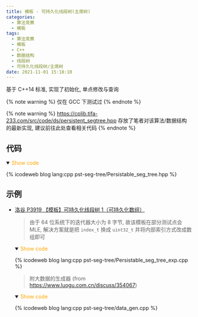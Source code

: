 ```yaml
---
title: 模板 - 可持久化线段树(主席树)
categories:
  - 算法竞赛
  - 模板
tags:
  - 算法竞赛
  - 模板
  - C++
  - 数据结构
  - 线段树
  - 可持久化线段树/主席树
date: 2021-11-01 15:18:10
---
```


基于 C++14 标准, 实现了初始化, 单点修改与查询

{% note warning %}
仅在 GCC 下测试过
{% endnote %}

<!-- more -->

{% note warning %}
<https://cplib.tifa-233.com/src/code/ds/persistent_segtree.hpp> 存放了笔者对该算法/数据结构的最新实现, 建议前往此处查看相关代码
{% endnote %}

## 代码

<details open>
<summary><font color='orange'>Show code</font></summary>

{% icodeweb blog lang:cpp pst-seg-tree/Persistable_seg_tree.hpp %}

</details>

## 示例

- [洛谷 P3919 【模板】可持久化线段树 1（可持久化数组）](https://www.luogu.com.cn/problem/P3919)

  > 由于 64 位系统下的迭代器大小为 8 字节, 故该模板在部分测试点会 MLE, 解决方案就是把 `index_t` 换成 `uint32_t` 并将内部索引方式改成数组即可

  <details open>
  <summary><font color='orange'>Show code</font></summary>

  {% icodeweb blog lang:cpp pst-seg-tree/Persistable_seg_tree_exp.cpp %}

  </details>

  > 附大数据的生成器 (from <https://www.luogu.com.cn/discuss/354067>)

  <details open>
  <summary><font color='orange'>Show code</font></summary>

  {% icodeweb blog lang:cpp pst-seg-tree/data_gen.cpp %}

  </details>
